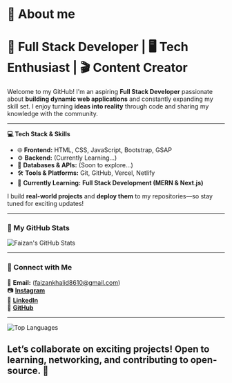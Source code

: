 # 💫 About me
# 🚀 Full Stack Developer | 🖥️ Tech Enthusiast | 🎬 Content Creator  
Welcome to my GitHub! I'm an aspiring **Full Stack Developer** passionate about **building dynamic web applications** and constantly expanding my skill set. I enjoy turning **ideas into reality** through code and sharing my knowledge with the community.  

---

 **💻 Tech Stack & Skills**  
- 🌐 **Frontend:** HTML, CSS, JavaScript, Bootstrap, GSAP  
- ⚙️ **Backend:** (Currently Learning...)  
- 📡 **Databases & APIs:** (Soon to explore...)  
- 🛠 **Tools & Platforms:** Git, GitHub, Vercel, Netlify  
- 🚀 **Currently Learning:** **Full Stack Development (MERN & Next.js)**  

I build **real-world projects** and **deploy them** to my repositories—so stay tuned for exciting updates!  

---

### **📌 My GitHub Stats**  
![Faizan's GitHub Stats](https://github-readme-stats.vercel.app/api?username=NextGenCodde&show_icons=true&theme=tokyonight)  

---

### **📢 Connect with Me**  
📩 **Email:** (faizankhalid8610@gmail.com)  
📷 **[Instagram](https://www.instagram.com/fazi._.861)**  
💼 **[LinkedIn](https://www.linkedin.com/in/faizan-khalid-54b3a42a2/)**  
🐙 **[GitHub](https://github.com/NextGenCodde/)**  

---
![Top Languages](https://github-readme-stats.vercel.app/api/top-langs/?username=NextGenCodde&layout=compact&theme=tokyonight)  
## Let’s collaborate on exciting projects! Open to learning, networking, and contributing to open-source. 🚀  
